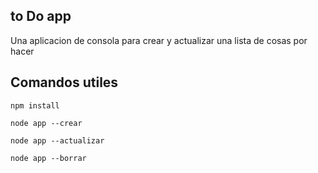 

## to Do app 

Una aplicacion de consola para crear y actualizar una lista de cosas por hacer 


## Comandos utiles 

```
npm install 
```
```
node app --crear 
```
```
node app --actualizar 
```
```
node app --borrar
```
